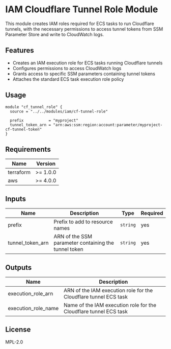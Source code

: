 # IAM Cloudflare Tunnel Role Module

This module creates IAM roles required for ECS tasks to run Cloudflare tunnels, with the necessary permissions to access tunnel tokens from SSM Parameter Store and write to CloudWatch logs.

## Features

- Creates an IAM execution role for ECS tasks running Cloudflare tunnels
- Configures permissions to access CloudWatch logs
- Grants access to specific SSM parameters containing tunnel tokens
- Attaches the standard ECS task execution role policy

## Usage

```hcl
module "cf_tunnel_role" {
  source = "../../modules/iam/cf-tunnel-role"

  prefix           = "myproject"
  tunnel_token_arn = "arn:aws:ssm:region:account:parameter/myproject-cf-tunnel-token"
}
```

## Requirements

| Name | Version |
|------|---------|
| terraform | >= 1.0.0 |
| aws | >= 4.0.0 |

## Inputs

| Name | Description | Type | Required |
|------|-------------|------|----------|
| prefix | Prefix to add to resource names | `string` | yes |
| tunnel_token_arn | ARN of the SSM parameter containing the tunnel token | `string` | yes |

## Outputs

| Name | Description |
|------|-------------|
| execution_role_arn | ARN of the IAM execution role for the Cloudflare tunnel ECS task |
| execution_role_name | Name of the IAM execution role for the Cloudflare tunnel ECS task |

## License

MPL-2.0 